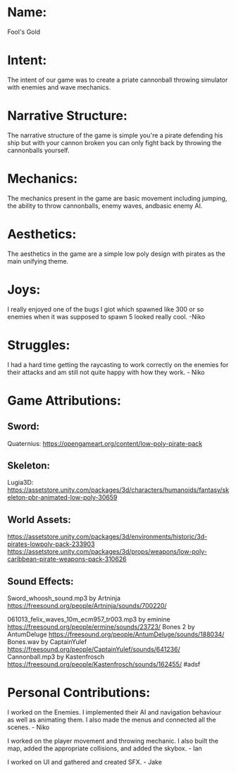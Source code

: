 # Name: 
Fool's Gold

# Intent: 
The intent of our game was to create a priate cannonball throwing simulator with enemies and wave mechanics. 

# Narrative Structure:
The narrative structure of the game is simple you're a pirate defending his ship but with your cannon broken you can only fight back by throwing the cannonballs yourself. 

# Mechanics:
The mechanics present in the game are basic movement including jumping, the ability to throw cannonballs, enemy waves, andbasic enemy AI.

# Aesthetics:
The aesthetics in the game are a simple low poly design with pirates as the main unifying theme.

# Joys:
I really enjoyed one of the bugs I giot which spawned like 300 or so enemies when it was supposed to spawn 5 looked really cool. -Niko


# Struggles:
I had a hard time getting the raycasting to work correctly on the enemies for their attacks and am still not quite happy with how they work. - Niko

# Game Attributions:

## Sword:
Quaternius: https://opengameart.org/content/low-poly-pirate-pack

## Skeleton:
Lugia3D: https://assetstore.unity.com/packages/3d/characters/humanoids/fantasy/skeleton-pbr-animated-low-poly-30659

## World Assets:
 https://assetstore.unity.com/packages/3d/environments/historic/3d-pirates-lowpoly-pack-233903
https://assetstore.unity.com/packages/3d/props/weapons/low-poly-caribbean-pirate-weapons-pack-310626

## Sound Effects:
Sword_whoosh_sound.mp3 by Artninja https://freesound.org/people/Artninja/sounds/700220/ 

061013_felix_waves_10m_ecm957_tr003.mp3 by eminine https://freesound.org/people/ermine/sounds/23723/ 
Bones 2 by AntumDeluge https://freesound.org/people/AntumDeluge/sounds/188034/ 
Bones.wav by CaptainYulef https://freesound.org/people/CaptainYulef/sounds/641236/ 
Cannonball.mp3 by Kastenfrosch https://freesound.org/people/Kastenfrosch/sounds/162455/ 
#adsf

# Personal Contributions:
I worked on the Enemies. I implemented their AI and navigation behaviour as well as animating them. I also made the menus and connected all the scenes. - Niko

I worked on the player movement and throwing mechanic. I also built the map, added the appropriate collisions, and added the skybox. - Ian

I worked on UI and gathered and created SFX. - Jake